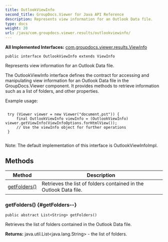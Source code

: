 ```yaml
---
title: OutlookViewInfo
second_title: GroupDocs.Viewer for Java API Reference
description: Represents view information for an Outlook Data file.
type: docs
weight: 20
url: /java/com.groupdocs.viewer.results/outlookviewinfo/
---
```

**All Implemented Interfaces:**
[com.groupdocs.viewer.results.ViewInfo](../../com.groupdocs.viewer.results/viewinfo)
```
public interface OutlookViewInfo extends ViewInfo
```

Represents view information for an Outlook Data file.

The OutlookViewInfo interface defines the contract for accessing and manipulating view information for an Outlook Data file in the GroupDocs.Viewer component. It provides methods to retrieve information such as a list of folders, and other properties.

Example usage:

```

 try (Viewer viewer = new Viewer("document.pst")) {
     final OutlookViewInfo viewInfo = (OutlookViewInfo) viewer.getViewInfo(ViewInfoOptions.forHtmlView());
     // Use the viewInfo object for further operations
 }
 
```

Note: The default implementation of this interface is OutlookViewInfoImpl.
## Methods

| Method | Description |
| --- | --- |
| [getFolders()](#getFolders--) | Retrieves the list of folders contained in the Outlook Data file. |
### getFolders() {#getFolders--}
```
public abstract List<String> getFolders()
```


Retrieves the list of folders contained in the Outlook Data file.

**Returns:**
java.util.List<java.lang.String> - the list of folders.

